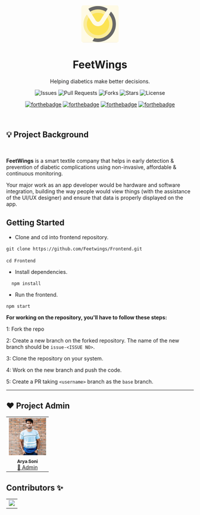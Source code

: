 <div align="center">

<p align="center"> <img src="./public/images/feetwings.png" alt="feetwings" width="100" /></p>

# FeetWings

Helping diabetics make better decisions.

![Issues](https://img.shields.io/github/issues/Feetwings/Frontend)
![Pull Requests](https://img.shields.io/github/issues-pr/Feetwings/Frontend)
![Forks](https://img.shields.io/github/forks/Feetwings/Frontend)
![Stars](https://img.shields.io/github/stars/Feetwings/Frontend)
![License](https://img.shields.io/github/license/Feetwings/Frontend)

[![forthebadge](https://forthebadge.com/images/badges/built-by-developers.svg)](https://forthebadge.com)
[![forthebadge](https://forthebadge.com/images/badges/made-with-javascript.svg)](https://forthebadge.com)
[![forthebadge](https://forthebadge.com/images/badges/uses-git.svg)](https://forthebadge.com)
[![forthebadge](https://forthebadge.com/images/badges/makes-people-smile.svg)](https://forthebadge.com)

</div>
<br>

## 💡 Project Background

<br>

**FeetWings** is a smart textile company that helps in early detection & prevention of diabetic complications using non-invasive, affordable & continuous monitoring.

Your major work as an app developer would be hardware and software integration, building the way people would view things (with the assistance of the UI/UX designer) and ensure that data is properly displayed on the app.

## Getting Started


- Clone and cd into frontend repository.

```shell
git clone https://github.com/Feetwings/Frontend.git

cd Frontend
```

- Install dependencies.

```shell
  npm install
```
- Run the frontend.

```shell
npm start
```

**For working on the repository, you'll have to follow these steps:**

1: Fork the repo

2: Create a new branch on the forked repository. The name of the new branch should be `issue-<ISSUE NO>`.

3: Clone the repository on your system.

4: Work on the new branch and push the code.

5: Create a PR taking `<username>` branch as the `base` branch.

---

## ❤️ Project Admin

<table>
	<tr>
		<td align="center">
			<a href="https://github.com/aryasoni98">
				<img src="./public/images/aryasoni.jpg" width="100px" alt="" />
				<br /> <sub><b>Arya Soni</b></sub>
			</a>
			<br /> <a href="https://github.com/aryasoni98">
		👑 Admin
	    </a>
		</td>
	</tr>
</table>

## Contributors ✨

<table>
	 <tr>
		 <td>
		 <a href="https://github.com/Feetwings/Frontend/graphs/contributors">
		 <img src="https://contrib.rocks/image?repo=Feetwings/Frontend" />
		 </a>
		 </td>
  </tr>
</table>
